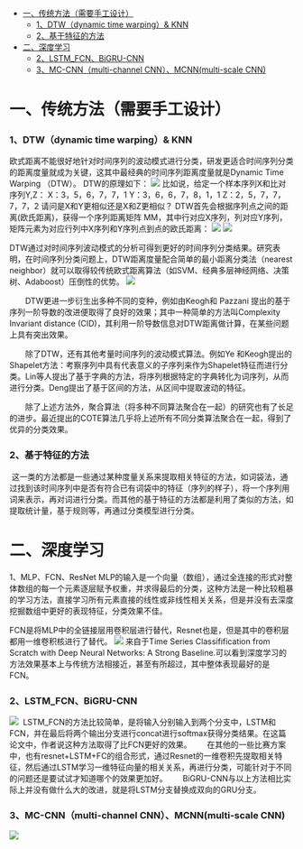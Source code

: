 - [ 一、传统方法（需要手工设计）](#head1)
	- [1、DTW（dynamic time warping）& KNN](#head2)
	- [ 2、基于特征的方法](#head3)
- [ 二、深度学习](#head4)
	- [ 2、LSTM_FCN、BiGRU-CNN](#head5)
	- [3、MC-CNN（multi-channel CNN）、MCNN(multi-scale CNN)](#head6)
# <span id="head1"> 一、传统方法（需要手工设计）</span>

### <span id="head2">1、DTW（dynamic time warping）& KNN</span>


欧式距离不能很好地针对时间序列的波动模式进行分类，研发更适合时间序列分类的距离度量就成为关键，这其中最经典的时间序列距离度量就是Dynamic Time Warping （DTW）。 DTW的原理如下：
![](https://upload-images.jianshu.io/upload_images/18339009-2985b445c86768a4.png?imageMogr2/auto-orient/strip%7CimageView2/2/w/1240)
比如说，给定一个样本序列X和比对序列Y,Z：
X：3，5，6，7，7，1
Y：3，6，6，7，8，1，1
Z：2，5，7，7，7，7，2
请问是X和Y更相似还是X和Z更相似？
DTW首先会根据序列点之间的距离(欧氏距离)，获得一个序列距离矩阵 MM，其中行对应X序列，列对应Y序列，矩阵元素为对应行列中X序列和Y序列点到点的欧氏距离：
![](https://upload-images.jianshu.io/upload_images/18339009-71a13afdeb719bc5.png?imageMogr2/auto-orient/strip%7CimageView2/2/w/1240)
![](https://upload-images.jianshu.io/upload_images/18339009-58684fed809dd5f3.png?imageMogr2/auto-orient/strip%7CimageView2/2/w/1240)

DTW通过对时间序列波动模式的分析可得到更好的时间序列分类结果。研究表明，在时间序列分类问题上，DTW距离度量配合简单的最小距离分类法（nearest neighbor）就可以取得较传统欧式距离算法（如SVM、经典多层神经网络、决策树、Adaboost）压倒性的优势。
![](https://upload-images.jianshu.io/upload_images/18339009-112ac8e373f42f12.png?imageMogr2/auto-orient/strip%7CimageView2/2/w/1240)


  DTW更进一步衍生出多种不同的变种，例如由Keogh和 Pazzani 提出的基于序列一阶导数的改进便取得了良好的效果；其中一种简单的方法叫Complexity Invariant distance (CID)，其利用一阶导数信息对DTW距离做计算，在某些问题上具有突出效果。

  除了DTW，还有其他考量时间序列的波动模式算法。例如Ye 和Keogh提出的Shapelet方法：考察序列中具有代表意义的子序列来作为Shapelet特征而进行分类。Lin等人提出了基于字典的方法，将序列根据特定的字典转化为词序列，从而进行分类。Deng提出了基于区间的方法，从区间中提取波动的特征。

  除了上述方法外，聚合算法（将多种不同算法聚合在一起）的研究也有了长足的进步。最近提出的COTE算法几乎将上述所有不同分类算法聚合在一起，得到了优异的分类效果。

### <span id="head3"> 2、基于特征的方法</span>

 这一类的方法都是一些通过某种度量关系来提取相关特征的方法，如词袋法，通过找到该时间序列中是否有符合已有词袋中的特征（序列的样子），将一个序列用词来表示，再对词进行分类。而其他的基于特征的方法都是利用了类似的方法，如提取统计量，基于规则等，再通过分类模型进行分类。

# <span id="head4"> 二、深度学习</span>
1、MLP、FCN、ResNet
MLP的输入是一个向量（数组），通过全连接的形式对整体数组的每一个元素逐层赋予权重，并求得最后的分类，这种方法是一种比较粗暴的学习方法，直接学习所有元素直接的线性或非线性相关关系，但是并没有去深度挖掘数组中更好的表现特征，分类效果不佳。

FCN是将MLP中的全链接层用卷积层进行替代，Resnet也是，但是其中的卷积层都用一维卷积核进行了替代。
![](https://upload-images.jianshu.io/upload_images/18339009-f34fb12ff3ad98cf.png?imageMogr2/auto-orient/strip%7CimageView2/2/w/1240)
来自于Time Series Classifification from Scratch with Deep Neural Networks: A Strong Baseline.可以看到深度学习的方法效果基本上与传统方法相接近，甚至有所超过，其中整体表现最好的是FCN。

### <span id="head5"> 2、LSTM_FCN、BiGRU-CNN</span>
![](https://upload-images.jianshu.io/upload_images/18339009-a527e05a29e21b5e.png?imageMogr2/auto-orient/strip%7CimageView2/2/w/1240)
 LSTM_FCN的方法比较简单，是将输入分别输入到两个分支中，LSTM和FCN，并在最后将两个输出分支进行concat进行softmax获得分类结果。在这篇论文中，作者说这种方法取得了比FCN更好的效果。
      在其他的一些比赛方案中，也有resnet+LSTM+FC的组合形式，通过Resnet的一维卷积先提取相关特征，然后通过LSTM学习一维特征向量的相关关系，再进行分类，可能针对于不同的问题还是要试试才知道哪个的效果更加好。
      BiGRU-CNN与以上方法相比实际上并没有做什么大的改进，就是将LSTM分支替换成双向的GRU分支。
### <span id="head6">3、MC-CNN（multi-channel CNN）、MCNN(multi-scale CNN)</span>
![](https://upload-images.jianshu.io/upload_images/18339009-6b6b01e5e121820f.png?imageMogr2/auto-orient/strip%7CimageView2/2/w/1240)









